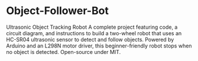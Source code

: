 # Object-Follower-Bot
Ultrasonic Object Tracking Robot A complete project featuring code, a circuit diagram, and instructions to build a two-wheel robot that uses an HC-SR04 ultrasonic sensor to detect and follow objects. Powered by Arduino and an L298N motor driver, this beginner-friendly robot stops when no object is detected. Open-source under MIT.
